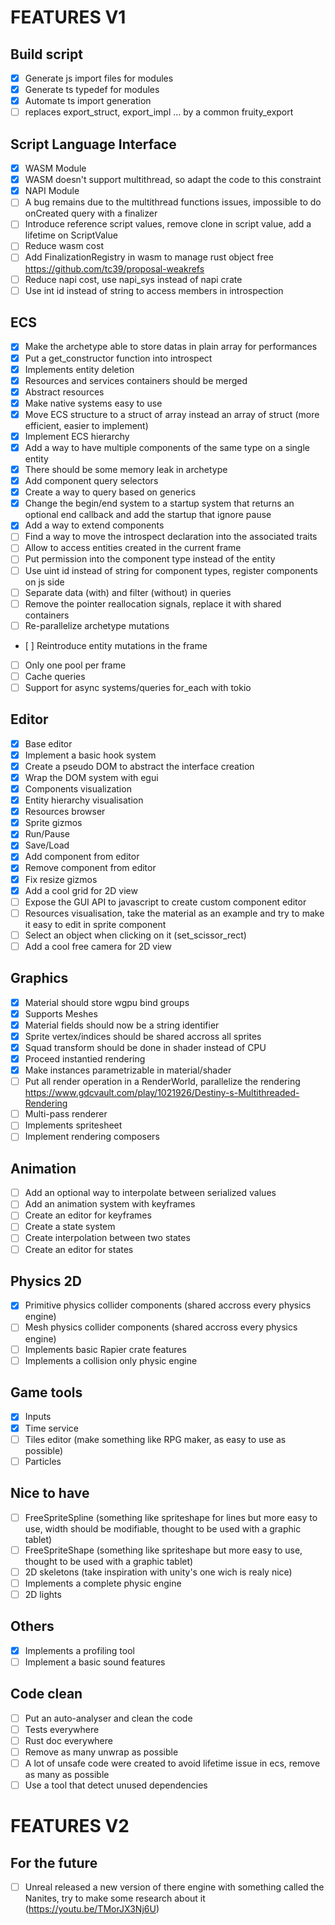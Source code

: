 # FEATURES V1

## Build script

- [x] Generate js import files for modules
- [x] Generate ts typedef for modules
- [x] Automate ts import generation
- [ ] replaces export_struct, export_impl ... by a common fruity_export

## Script Language Interface

- [x] WASM Module
- [x] WASM doesn't support multithread, so adapt the code to this constraint
- [x] NAPI Module
- [ ] A bug remains due to the multithread functions issues, impossible to do onCreated query with a finalizer
- [ ] Introduce reference script values, remove clone in script value, add a lifetime on ScriptValue
- [ ] Reduce wasm cost
- [ ] Add FinalizationRegistry in wasm to manage rust object free https://github.com/tc39/proposal-weakrefs
- [ ] Reduce napi cost, use napi_sys instead of napi crate
- [ ] Use int id instead of string to access members in introspection

## ECS

- [x] Make the archetype able to store datas in plain array for performances
- [x] Put a get_constructor function into introspect
- [x] Implements entity deletion
- [x] Resources and services containers should be merged
- [x] Abstract resources
- [x] Make native systems easy to use
- [x] Move ECS structure to a struct of array instead an array of struct (more efficient, easier to implement)
- [x] Implement ECS hierarchy
- [x] Add a way to have multiple components of the same type on a single entity
- [x] There should be some memory leak in archetype
- [x] Add component query selectors
- [x] Create a way to query based on generics
- [x] Change the begin/end system to a startup system that returns an optional end callback and add the startup that ignore pause
- [x] Add a way to extend components
- [ ] Find a way to move the introspect declaration into the associated traits
- [ ] Allow to access entities created in the current frame
- [ ] Put permission into the component type instead of the entity
- [ ] Use uint id instead of string for component types, register components on js side
- [ ] Separate data (with) and filter (without) in queries
- [ ] Remove the pointer reallocation signals, replace it with shared containers
- [ ] Re-parallelize archetype mutations
- [ ] Reintroduce entity mutations in the frame
- [ ] Only one pool per frame
- [ ] Cache queries
- [ ] Support for async systems/queries for_each with tokio

## Editor

- [x] Base editor
- [x] Implement a basic hook system
- [x] Create a pseudo DOM to abstract the interface creation
- [x] Wrap the DOM system with egui
- [x] Components visualization
- [x] Entity hierarchy visualisation
- [x] Resources browser
- [x] Sprite gizmos
- [x] Run/Pause
- [x] Save/Load
- [x] Add component from editor
- [x] Remove component from editor
- [x] Fix resize gizmos
- [x] Add a cool grid for 2D view
- [ ] Expose the GUI API to javascript to create custom component editor
- [ ] Resources visualisation, take the material as an example and try to make it easy to edit in sprite component
- [ ] Select an object when clicking on it (set_scissor_rect)
- [ ] Add a cool free camera for 2D view

## Graphics

- [x] Material should store wgpu bind groups
- [x] Supports Meshes
- [x] Material fields should now be a string identifier
- [x] Sprite vertex/indices should be shared accross all sprites
- [x] Squad transform should be done in shader instead of CPU
- [x] Proceed instantied rendering
- [x] Make instances parametrizable in material/shader
- [ ] Put all render operation in a RenderWorld, parallelize the rendering https://www.gdcvault.com/play/1021926/Destiny-s-Multithreaded-Rendering
- [ ] Multi-pass renderer
- [ ] Implements spritesheet
- [ ] Implement rendering composers

## Animation

- [ ] Add an optional way to interpolate between serialized values
- [ ] Add an animation system with keyframes
- [ ] Create an editor for keyframes
- [ ] Create a state system
- [ ] Create interpolation between two states
- [ ] Create an editor for states

## Physics 2D

- [x] Primitive physics collider components (shared accross every physics engine)
- [ ] Mesh physics collider components (shared accross every physics engine)
- [ ] Implements basic Rapier crate features
- [ ] Implements a collision only physic engine

## Game tools

- [x] Inputs
- [x] Time service
- [ ] Tiles editor (make something like RPG maker, as easy to use as possible)
- [ ] Particles

## Nice to have

- [ ] FreeSpriteSpline (something like spriteshape for lines but more easy to use, width should be modifiable, thought to be used with a graphic tablet)
- [ ] FreeSpriteShape (something like spriteshape but more easy to use, thought to be used with a graphic tablet)
- [ ] 2D skeletons (take inspiration with unity's one wich is realy nice)
- [ ] Implements a complete physic engine
- [ ] 2D lights

## Others

- [x] Implements a profiling tool
- [ ] Implement a basic sound features

## Code clean

- [ ] Put an auto-analyser and clean the code
- [ ] Tests everywhere
- [ ] Rust doc everywhere
- [ ] Remove as many unwrap as possible
- [ ] A lot of unsafe code were created to avoid lifetime issue in ecs, remove as many as possible
- [ ] Use a tool that detect unused dependencies

# FEATURES V2

## For the future

- [ ] Unreal released a new version of there engine with something called the Nanites, try to make some research about it (https://youtu.be/TMorJX3Nj6U)
